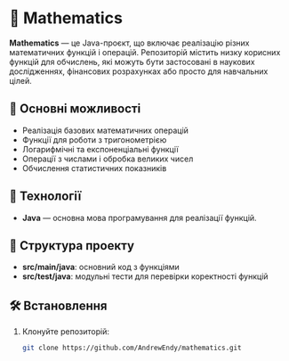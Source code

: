 # 📐 Mathematics

**Mathematics** — це Java-проєкт, що включає реалізацію різних математичних функцій і операцій. Репозиторій містить низку корисних функцій для обчислень, які можуть бути застосовані в наукових дослідженнях, фінансових розрахунках або просто для навчальних цілей.

## 🧮 Основні можливості
- Реалізація базових математичних операцій
- Функції для роботи з тригонометрією
- Логарифмічні та експоненціальні функції
- Операції з числами і обробка великих чисел
- Обчислення статистичних показників

## 🚀 Технології
- **Java** — основна мова програмування для реалізації функцій.
  
## 📂 Структура проекту
- **src/main/java**: основний код з функціями
- **src/test/java**: модульні тести для перевірки коректності функцій

## 🛠️ Встановлення
1. Клонуйте репозиторій:
   ```bash
   git clone https://github.com/AndrewEndy/mathematics.git
   
